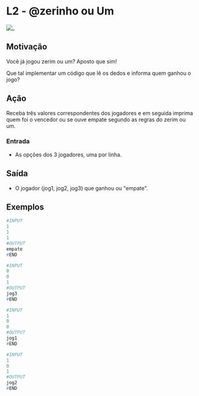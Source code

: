 # L2 - @zerinho ou Um

![_](cover.jpg)

## Motivação

Você já jogou zerim ou um? Aposto que sim!

Que tal implementar um código que lê os dedos e informa quem ganhou o jogo?

## Ação

Receba três valores correspondentes dos jogadores e em seguida imprima quem foi o vencedor ou se ouve empate segundo as regras do zerim ou um.

### Entrada

* As opções dos 3 jogadores, uma por linha.

## Saída

* O jogador (jog1, jog2, jog3) que ganhou ou "empate".

## Exemplos

``` py
#INPUT
1
1
1
#OUTPUT
empate
#END
```

```py
#INPUT
0
0
1
#OUTPUT
jog3
#END
```

```py
#INPUT
1
0
0
#OUTPUT
jog1
#END
```

```py
#INPUT
1
0
1
#OUTPUT
jog2
#END
```
